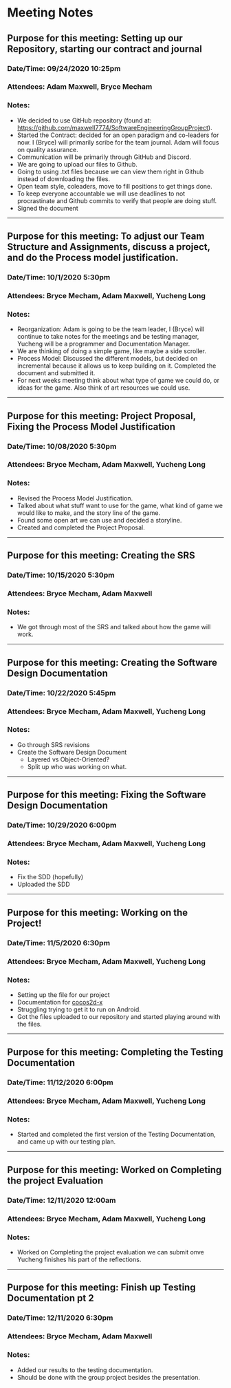 # Meeting Notes


## Purpose for this meeting: Setting up our Repository, starting our contract and journal

### Date/Time: 09/24/2020 10:25pm

### Attendees: Adam Maxwell, Bryce Mecham

### Notes:
-	We decided to use GitHub repository (found at: https://github.com/maxwell7774/SoftwareEngineeringGroupProject).
-	Started the Contract: decided for an open paradigm and co-leaders for now. I (Bryce) will primarily scribe for the team journal. Adam will focus on quality assurance.
-	Communication will be primarily through GitHub and Discord.
-	We are going to upload our files to Github.
-	Going to using .txt files because we can view them right in Github instead of downloading the files.
-	Open team style, coleaders, move to fill positions to get things done.
-	To keep everyone accountable we will use deadlines to not procrastinate and Github commits to verify that people are doing stuff.
-	Signed the document

___

## Purpose for this meeting: To adjust our Team Structure and Assignments, discuss a project, and do the Process model justification.

### Date/Time: 10/1/2020 5:30pm

### Attendees: Bryce Mecham, Adam Maxwell, Yucheng Long

### Notes:
- Reorganization: Adam is going to be the team leader, I (Bryce) will continue to take notes for the meetings and be testing manager, Yucheng will be a programmer and Documentation Manager.
- We are thinking of doing a simple game, like maybe a side scroller.
- Process Model: Discussed the different models, but decided on incremental because it allows us to keep building on it. Completed the document and submitted it.
- For next weeks meeting think about what type of game we could do, or ideas for the game. Also think of art resources we could use.

___

## Purpose for this meeting: Project Proposal, Fixing the Process Model Justification

### Date/Time: 10/08/2020 5:30pm

### Attendees: Bryce Mecham, Adam Maxwell, Yucheng Long

### Notes:
- Revised the Process Model Justification. 
- Talked about what stuff want to use for the game, what kind of game we would like to make, and the story line of the game.
- Found some open art we can use and decided a storyline.
- Created and completed the Project Proposal.

___

## Purpose for this meeting: Creating the SRS

### Date/Time: 10/15/2020 5:30pm

### Attendees: Bryce Mecham, Adam Maxwell

### Notes:
- We got through most of the SRS and talked about how the game will work.

___

## Purpose for this meeting: Creating the Software Design Documentation
### Date/Time: 10/22/2020 5:45pm

### Attendees: Bryce Mecham, Adam Maxwell, Yucheng Long

### Notes:
- Go through SRS revisions
- Create the Software Design Document
  - Layered vs Object-Oriented?
  - Split up who was working on what.

___

## Purpose for this meeting: Fixing the Software Design Documentation
### Date/Time: 10/29/2020 6:00pm

### Attendees: Bryce Mecham, Adam Maxwell, Yucheng Long

### Notes:
- Fix the SDD (hopefully)
- Uploaded the SDD

___

## Purpose for this meeting: Working on the Project!
### Date/Time: 11/5/2020  6:30pm

### Attendees: Bryce Mecham, Adam Maxwell, Yucheng Long

### Notes:
- Setting up the file for our project
- Documentation for [cocos2d-x](https://docs.cocos.com/cocos2d-x/manual/en/)
- Struggling trying to get it to run on Android.
- Got the files uploaded to our repository and started playing around with the files.
___

## Purpose for this meeting: Completing the Testing Documentation
### Date/Time: 11/12/2020  6:00pm

### Attendees: Bryce Mecham, Adam Maxwell, Yucheng Long

### Notes:
- Started and completed the first version of the Testing Documentation, and came up with our testing plan. 
___

## Purpose for this meeting: Worked on Completing the project Evaluation
### Date/Time: 12/11/2020  12:00am

### Attendees: Bryce Mecham, Adam Maxwell, Yucheng Long

### Notes:
- Worked on Completing the project evaluation we can submit onve Yucheng finishes his part of the reflections.
___

## Purpose for this meeting: Finish up Testing Documentation pt 2
### Date/Time: 12/11/2020  6:30pm

### Attendees: Bryce Mecham, Adam Maxwell

### Notes:
- Added our results to the testing documentation.
- Should be done with the group project besides the presentation.
